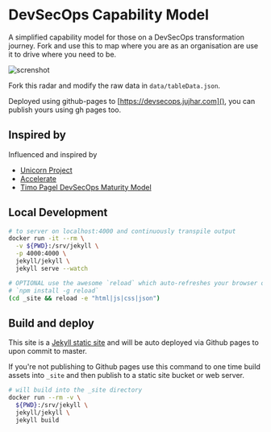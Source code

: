 # DevSecOps Capability Model

A simplified capability model for those on a DevSecOps transformation journey.
Fork and use this to map where you are as an organisation are use it to drive where you need to be.

![screnshot](img/screenshot.png)

Fork this radar and modify the raw data in `data/tableData.json`.

Deployed using github-pages to [https://devsecops.jujhar.com](), you can publish yours using gh pages too.


## Inspired by

Influenced and inspired by

- [Unicorn Project](https://www.amazon.co.uk/dp/1942788762)
- [Accelerate](https://www.amazon.co.uk/dp/1942788339)
- [Timo Pagel DevSecOps Maturity Model](https://github.com/wurstbrot/DevSecOps-MaturityModel)

## Local Development

```bash
# to server on localhost:4000 and continuously transpile output
docker run -it --rm \
  -v ${PWD}:/srv/jekyll \
  -p 4000:4000 \
  jekyll/jekyll \
  jekyll serve --watch

# OPTIONAL use the awesome `reload` which auto-refreshes your browser on change using websockets
# `npm install -g reload`
(cd _site && reload -e "html|js|css|json")
```

## Build and deploy

This site is a [Jekyll static site](https://jekyllrb.com/) and will be auto deployed via Github pages to [](https://devsecops.jujhar.com) upon commit to master.

If you're not publishing to Github pages use this command to one time build assets into `_site` and then publish to a static site bucket or web server.

```bash
# will build into the _site directory
docker run --rm -v \
  ${PWD}:/srv/jekyll \
  jekyll/jekyll \
  jekyll build
```
